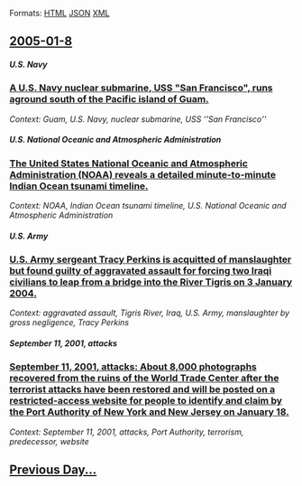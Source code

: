 
Formats: [HTML](2005/01/8/index.html)  [JSON](2005/01/8/index.json)  [XML](2005/01/8/index.xml)  

## [2005-01-8](/news/2005/01/8/index.md)

##### U.S. Navy
### [ A U.S. Navy nuclear submarine, USS "San Francisco", runs aground south of the Pacific island of Guam. ](/news/2005/01/8/a-u-s-navy-nuclear-submarine-uss-san-francisco-runs-aground-south-of-the-pacific-island-of-guam.md)
_Context: Guam, U.S. Navy, nuclear submarine, USS ''San Francisco''_

##### U.S.  National Oceanic and Atmospheric Administration
### [ The United States National Oceanic and Atmospheric Administration (NOAA) reveals a detailed minute-to-minute Indian Ocean tsunami timeline. ](/news/2005/01/8/the-united-states-national-oceanic-and-atmospheric-administration-noaa-reveals-a-detailed-minute-to-minute-indian-ocean-tsunami-timeline.md)
_Context: NOAA, Indian Ocean tsunami timeline, U.S.  National Oceanic and Atmospheric Administration_

##### U.S. Army
### [ U.S. Army sergeant Tracy Perkins is acquitted of manslaughter but found guilty of aggravated assault for forcing two Iraqi civilians to leap from a bridge into the River Tigris on 3 January 2004. ](/news/2005/01/8/u-s-army-sergeant-tracy-perkins-is-acquitted-of-manslaughter-but-found-guilty-of-aggravated-assault-for-forcing-two-iraqi-civilians-to-lea.md)
_Context: aggravated assault, Tigris River, Iraq, U.S. Army, manslaughter by gross negligence, Tracy Perkins_

##### September 11, 2001, attacks
### [ September 11, 2001, attacks: About 8,000 photographs recovered from the ruins of the World Trade Center after the terrorist attacks have been restored and will be posted on a restricted-access website for people to identify and claim by the Port Authority of New York and New Jersey on January 18. ](/news/2005/01/8/september-11-2001-attacks-about-8-000-photographs-recovered-from-the-ruins-of-the-world-trade-center-after-the-terrorist-attacks-have-be.md)
_Context: September 11, 2001, attacks, Port Authority, terrorism, predecessor, website_

## [Previous Day...](/news/2005/01/7/index.md)

